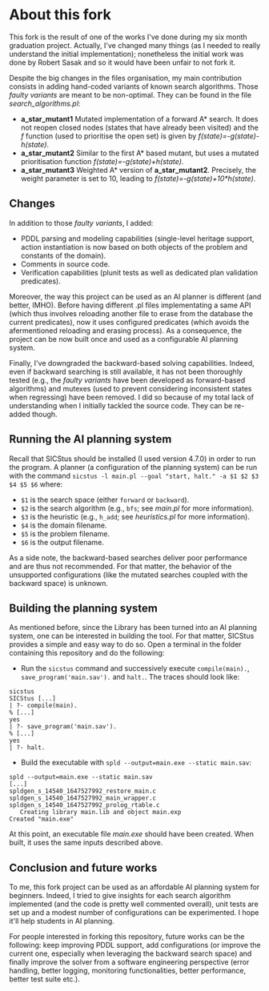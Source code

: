 # About this fork
This fork is the result of one of the works I've done during my six month graduation project. Actually, I've changed many things (as I needed to really understand the initial implementation); nonetheless the initial work was done by Robert Sasak and so it would have been unfair to not fork it.

Despite the big changes in the files organisation, my main contribution consists in adding hand-coded variants of known search algorithms. Those *faulty variants* are meant to be non-optimal. They can be found in the file *search_algorithms.pl*:
- **a_star_mutant1** Mutated implementation of a forward A* search. It does not reopen closed nodes (states that have already been visited) and the *f* function (used to prioritise the open set) is given by *f(state)=-g(state)-h(state)*.
- **a_star_mutant2** Similar to the first A* based mutant, but uses a mutated prioritisation function *f(state)=-g(state)+h(state)*.
- **a_star_mutant3** Weighted A* version of **a_star_mutant2**. Precisely, the weight parameter is set to 10, leading to *f(state)=-g(state)+10\*h(state)*.

## Changes

In addition to those *faulty variants*, I added:
- PDDL parsing and modeling capabilities (single-level heritage support, action instantiation is now based on both objects of the problem and constants of the domain).
- Comments in source code.
- Verification capabilities (plunit tests as well as dedicated plan validation predicates).

Moreover, the way this project can be used as an AI planner is different (and better, IMHO). Before having different .pl files implementating a same API (which thus involves reloading another file to erase from the database the current predicates), now it uses configured predicates (which avoids the afermentioned reloading and erasing process). As a consequence, the project can be now built once and used as a configurable AI planning system.

Finally, I've downgraded the backward-based solving capabilities. Indeed, even if backward searching is still available, it has not been thoroughly tested (e.g., the *faulty variants* have been developed as forward-based algorithms) and mutexes (used to prevent considering inconsistent states when regressing) have been removed. I did so because of my total lack of understanding  when I initially tackled the source code. They can be re-added though. 

## Running the AI planning system
Recall that SICStus should be installed (I used version 4.7.0) in order to run the program. A planner (a configuration of the planning system) can be run with the command `sicstus -l main.pl --goal "start, halt." -a $1 $2 $3 $4 $5 $6` where:
- `$1` is the search space (either `forward` or `backward`).
- `$2` is the search algorithm (e.g., `bfs`; see *main.pl* for more information).
- `$3` is the heuristic (e.g., `h_add`; see *heuristics.pl* for more information).
- `$4` is the domain filename.
- `$5` is the problem filename.
- `$6` is the output filename.

As a side note, the backward-based searches deliver poor performance and are thus not recommended. For that matter, the behavior of the unsupported configurations (like the mutated searches coupled with the backward space) is unknown.

## Building the planning system
As mentioned before, since the Library has been turned into an AI planning system, one can be interested in building the tool. For that matter, SICStus provides a simple and easy way to do so. Open a terminal in the folder containing this repository and do the following:
- Run the `sicstus` command and successively execute `compile(main).`,  `save_program('main.sav').` and `halt.`. The traces should look like:
```
sicstus
SICStus [...]
| ?- compile(main).
% [...]
yes
| ?- save_program('main.sav').
% [...]
yes
| ?- halt.
```
- Build the executable with `spld --output=main.exe --static main.sav`:
```
spld --output=main.exe --static main.sav
[...]
spldgen_s_14540_1647527992_restore_main.c
spldgen_s_14540_1647527992_main_wrapper.c
spldgen_s_14540_1647527992_prolog_rtable.c
   Creating library main.lib and object main.exp
Created "main.exe"
```
At this point, an executable file *main.exe* should have been created. When built, it uses the same inputs described above.

## Conclusion and future works

To me, this fork project can be used as an affordable AI planning system for beginners. Indeed, I tried to give insights for each search algorithm implemented (and the code is pretty well commented overall), unit tests are set up and a modest number of configurations can be experimented. I hope it'll help students in AI planning. 

For people interested in forking this repository, future works can be the following: keep improving PDDL support, add configurations (or improve the current one, especially when leveraging the backward search space) and finally improve the solver from a software engineering perspective (error handling, better logging, monitoring functionalities, better performance, better test suite etc.).